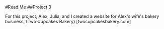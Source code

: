 #Read Me
##Project 3

For this project, Alex, Julia, and I created a website for Alex's wife's bakery business, (Two Cupcakes Bakery) [twocupcakesbakery.com]